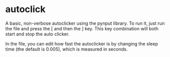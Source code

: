 # autoclick
A basic, non-verbose autoclicker using the pynput library. To run it, just run the file and press 
the \[ and then the \] key. This key combination will both start and stop the auto clicker.

In the file, you can edit how fast the autoclicker is by changing the sleep time (the default is
0.005), which is measured in seconds.
